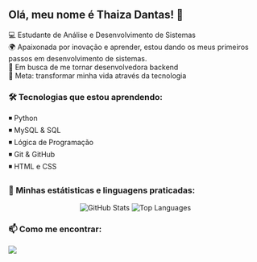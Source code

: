 ## Olá, meu nome é Thaiza Dantas! 👋
<p>
💻 Estudante de Análise e Desenvolvimento de Sistemas <br>
🌍 Apaixonada por inovação e aprender, estou dando os meus primeiros passos em desenvolvimento de sistemas. <br>
🚀 Em busca de me tornar desenvolvedora backend <br>
🎯 Meta: transformar minha vida através da tecnologia
<p/>

### 🛠️ Tecnologias que estou aprendendo:
<p>
◾ Python <br>
◾ MySQL & SQL <br>
◾ Lógica de Programação <br>
◾ Git & GitHub <br>
◾ HTML e CSS
<p/>

### 📝 Minhas estátisticas e linguagens praticadas:
<p align="center">
  <img alt="GitHub Stats" src="https://github-readme-stats.vercel.app/api?username=thaiza-d&theme=github_dark&show_icons=true&hide_rank=true" />
  <img alt="Top Languages" src="https://github-readme-stats.vercel.app/api/top-langs/?username=thaiza-d&layout=compact&theme=github_dark" />
</p>


### 📫 Como me encontrar:
<p align="left">
  <a href="https://www.linkedin.com/in/thaiza-dantas-b312101b2" alt="Linkedin">
    <img src="https://img.shields.io/badge/-Linkedin-A56CC1?style=for-the-badge&logo=Linkedin&logoColor=FFFFFF&link=https://www.instagram.com/in/thaiza-dantas-b312101b2/"/>
  </a>
</p>
